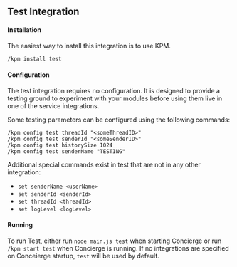 ## Test Integration
#### Installation
The easiest way to install this integration is to use KPM.
```sh
/kpm install test
```

#### Configuration
The test integration requires no configuration. It is designed to provide a testing ground to experiment with your modules before using them live in one of the service integrations.

Some testing parameters can be configured using the following commands:
```shell
/kpm config test threadId "<someThreadID>"
/kpm config test senderId "<someSenderID>"
/kpm config test historySize 1024
/kpm config test senderName "TESTING"
```

Additional special commands exist in test that are not in any other integration:
- `set senderName <userName>`
- `set senderId <senderId>`
- `set threadId <threadId>`
- `set logLevel <logLevel>`

#### Running
To run Test, either run `node main.js test` when starting Concierge or run `/kpm start test` when Concierge is running. If no integrations are specified on Conceierge startup, `test` will be used by default.
